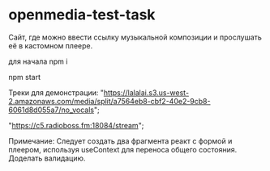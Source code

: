 # openmedia-test-task

Сайт, где можно ввести ссылку музыкальной композиции и прослушать её в кастомном плеере.

для начала npm i

npm start

Треки для демонстрации:
"https://lalalai.s3.us-west-2.amazonaws.com/media/split/a7564eb8-cbf2-40e2-9cb8-6061d8d055a7/no_vocals";

"https://c5.radioboss.fm:18084/stream";

Примечание: Следует создать два фрагмента реакт с формой и плеером, используя useContext для переноса общего состояния. Доделать валидацию.
